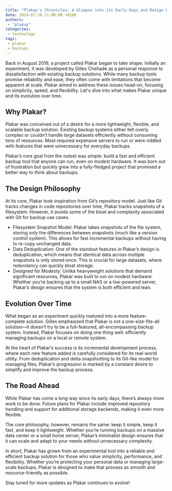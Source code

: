 ```yaml
---
title: "Plakup's Chronicles: A Glimpse into its Early Days and Design Philosophy"
date: 2024-07-20 21:00:00 +0100
authors:
 - "plakup"
categories:
 - technology
tags:
 - plakar
 - backups
---
```


Back in August 2019, a project called Plakar began to take shape. Initially an experiment, it was developed by Gilles Chehade as a personal response to dissatisfaction with existing backup solutions. While many backup tools promise reliability and ease, they often come with limitations that become apparent at scale. Plakar aimed to address these issues head-on, focusing on simplicity, speed, and flexibility. Let's dive into what makes Plakar unique and its evolution over time.

## Why Plakar?
Plakar was conceived out of a desire for a more lightweight, flexible, and scalable backup solution. Existing backup systems either felt overly complex or couldn’t handle large datasets efficiently without consuming tons of resources. Most required expensive servers to run or were riddled with features that were unnecessary for everyday backups.

Plakar’s core goal from the outset was simple: build a fast and efficient backup tool that anyone can run, even on modest hardware. It was born out of frustration but quickly grew into a fully-fledged project that promised a better way to think about backups.

## The Design Philosophy
At its core, Plakar took inspiration from Git’s repository model. Just like Git tracks changes in code repositories over time, Plakar tracks snapshots of a filesystem. However, it avoids some of the bloat and complexity associated with Git for backup use cases.

- Filesystem Snapshot Model: Plakar takes snapshots of the file system, storing only the differences between snapshots (much like a version control system). This allows for fast incremental backups without having to re-copy unchanged data.
- Data Deduplication: One of the standout features in Plakar’s design is deduplication, which means that identical data across multiple snapshots is only stored once. This is crucial for large datasets, where redundancy can quickly bloat storage.
- Designed for Modesty: Unlike heavyweight solutions that demand significant resources, Plakar was built to run on modest hardware. Whether you’re backing up to a small NAS or a low-powered server, Plakar’s design ensures that the system is both efficient and lean.

## Evolution Over Time
What began as an experiment quickly matured into a more feature-complete solution. Gilles emphasized that Plakar is not a one-size-fits-all solution—it doesn’t try to be a full-featured, all-encompassing backup system. Instead, Plakar focuses on doing one thing well: efficiently managing backups on a local or remote system.

At the heart of Plakar’s success is its incremental development process, where each new feature added is carefully considered for its real-world utility. From deduplication and delta snapshotting to its Git-like model for managing files, Plakar’s progression is marked by a constant desire to simplify and improve the backup process.

## The Road Ahead
While Plakar has come a long way since its early days, there’s always more work to be done. Future plans for Plakar include improved repository handling and support for additional storage backends, making it even more flexible.

The core philosophy, however, remains the same: keep it simple, keep it fast, and keep it lightweight. Whether you’re running backups on a massive data center or a small home server, Plakar’s minimalist design ensures that it can scale and adapt to your needs without unnecessary complexity.

In short, Plakar has grown from an experimental tool into a reliable and efficient backup solution for those who value simplicity, performance, and flexibility. Whether you’re protecting your personal data or managing large-scale backups, Plakar is designed to make that process as smooth and resource-friendly as possible.

Stay tuned for more updates as Plakar continues to evolve!
